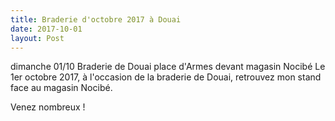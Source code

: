 ```yaml
---
title: Braderie d'octobre 2017 à Douai
date: 2017-10-01
layout: Post
---
```

dimanche 01/10 Braderie de Douai place d'Armes devant magasin Nocibé
Le 1er octobre 2017, à l'occasion de la braderie
 de Douai, retrouvez mon stand face au magasin
 Nocibé.

Venez nombreux !
